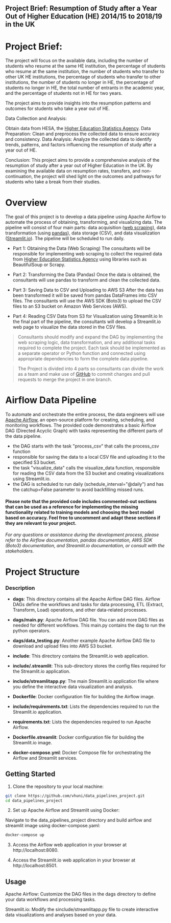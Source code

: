 ## Project Brief: Resumption of Study after a Year Out of Higher Education (HE) 2014/15 to 2018/19 in the UK

# Project Brief:
The project will focus on the available data, including the number of students who resume at the same HE institution, the percentage of students who resume at the same institution, the number of students who transfer to other UK HE institutions, the percentage of students who transfer to other institutions, the number of students no longer in HE, the percentage of students no longer in HE, the total number of entrants in the academic year, and the percentage of students not in HE for two years. 

The project aims to provide insights into the resumption patterns and outcomes for students who take a year out of HE.

Data Collection and Analysis:

Obtain data from HESA, the [Higher Education Statistics Agency](https://www.hesa.ac.uk/data-and-analysis/performance-indicators/non-continuation-summary).
Data Preparation: Clean and preprocess the collected data to ensure accuracy and consistency.
Data Analysis: Analyze the collected data to identify trends, patterns, and factors influencing the resumption of study after a year out of HE. 

Conclusion:
This project aims to provide a comprehensive analysis of the resumption of study after a year out of Higher Education in the UK. By examining the available data on resumption rates, transfers, and non-continuation, the project will shed light on the outcomes and pathways for students who take a break from their studies.

# Overview
The goal of this project is to develop a data pipeline using Apache Airflow to automate the process of obtaining, transforming, and visualizing data. The pipeline will consist of four main parts: data acquisition ([web scraping](https://www.crummy.com/software/BeautifulSoup/bs4/doc/)), data transformation (using [pandas](https://pandas.pydata.org/docs/)), data storage (CSV), and data visualization ([Streamlit.io](https://streamlit.io/)). The pipeline will be scheduled to run daily.

* Part 1: Obtaining the Data (Web Scraping)
The consultants will be responsible for implementing web scraping to collect the required data from [Higher Education Statistics Agency](https://www.hesa.ac.uk/data-and-analysis/performance-indicators/non-continuation-summary) using libraries such as BeautifulSoup or Scrapy.

* Part 2: Transforming the Data (Pandas)
Once the data is obtained, the consultants will use pandas to transform and clean the collected data. 

* Part 3: Saving Data to CSV and Uploading to AWS S3
After the data has been transformed it will be saved from pandas DataFrames into CSV files. The consultants will use the AWS SDK (Boto3) to upload the CSV files to an S3 bucket on Amazon Web Services (AWS). 

* Part 4: Reading CSV Data from S3 for Visualization using Streamlit.io
In the final part of the pipeline, the consultants will develop a Streamlit.io web page to visualize the data stored in the CSV files. 

> Consultants should modify and expand the DAG by implementing the web scraping logic, data transformation, and any additional tasks required to complete the project. Each task should be implemented as a separate operator or Python function and connected using appropriate dependencies to form the complete data pipeline.

> The Project is divided into 4 parts so consultants can divide the work as a team and make use of [GitHub](https://github.com/) to commit changes and pull requests to merge the project in one branch.

# Airflow Data Pipeline
To automate and orchestrate the entire process, the data engineers will use [Apache Airflow](https://airflow.apache.org/), an open-source platform for creating, scheduling, and monitoring workflows. The provided code demonstrates a basic Airflow DAG (Directed Acyclic Graph) with tasks representing the different parts of the data pipeline.

- the DAG starts with the task "process_csv" that calls the process_csv function
- responsible for saving the data to a local CSV file and uploading it to the specified S3 bucket. 
- the task "visualize_data" calls the visualize_data function, responsible for reading the CSV data from the S3 bucket and creating visualizations using Streamlit.io.
- the DAG is scheduled to run daily (schedule_interval="@daily") and has the catchup=False parameter to avoid backfilling missed runs.

#### Please note that the provided code includes commented-out sections that can be used as a reference for implementing the missing functionality related to training models and choosing the best model based on accuracy. Feel free to uncomment and adapt these sections if they are relevant to your project.

###### For any questions or assistance during the development process, please refer to the Airflow documentation, pandas documentation, AWS SDK (Boto3) documentation, and Streamlit.io documentation, or consult with the stakeholders.

# Project Structure

### Description

- **dags**: This directory contains all the Apache Airflow DAG files. Airflow DAGs define the workflows and tasks for data processing, ETL (Extract, Transform, Load) operations, and other data-related processes.

- **dags/main.py**: Apache Airflow DAG file. You can add more DAG files as needed for different workflows. This main.py contains the dag to run the python operators.

- **dags/data_testing.py**: Another example Apache Airflow DAG file to download and upload files into AWS S3 bucket.

- **include**: This directory contains the Streamlit.io web application.

- **include/.streamlit**: This sub-directory stores the config files required for the Streamlit.io application.

- **include/streamlitapp.py**: The main Streamlit.io application file where you define the interactive data visualization and analysis.

- **Dockerfile**: Docker configuration file for building the Airflow image.

- **include/requirements.txt**: Lists the dependencies required to run the Streamlit.io application.

- **requirements.txt**: Lists the dependencies required to run Apache Airflow.

- **Dockerfile.streamlit**: Docker configuration file for building the Streamlit.io image.

- **docker-compose.yml**: Docker Compose file for orchestrating the Airflow and Streamlit services.

## Getting Started

1. Clone the repository to your local machine:

```bash
git clone https://github.com/vhuni/data_pipelines_project.git
cd data_pipelines_project
```

2. Set up Apache Airflow and Streamlit using Docker:

Navigate to the data_pipelines_project directory and build airflow and streamlit image using docker-compose.yaml:
```bash
docker-compose up 
```

3. Access the Airflow web application in your browser at http://localhost:8080.

4. Access the Streamlit.io web application in your browser at http://localhost:8501.

## Usage
Apache Airflow: Customize the DAG files in the dags directory to define your data workflows and processing tasks.

Streamlit.io: Modify the sinclude/streamlitapp.py file to create interactive data visualizations and analyses based on your data.